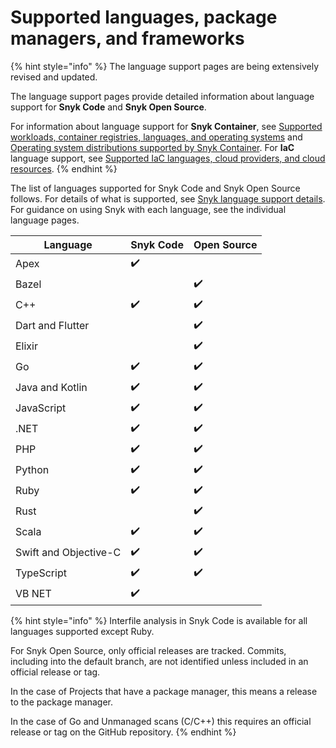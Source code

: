 # Supported languages, package managers, and frameworks

{% hint style="info" %}
The language support pages are being extensively revised and updated.

The language support pages provide detailed information about language support for **Snyk Code** and **Snyk Open Source**.

For information about language support for **Snyk Container**, see [Supported workloads, container registries, languages, and operating systems](../scan-with-snyk/snyk-container/kubernetes-integration/overview-of-kubernetes-integration/supported-workloads-container-registries-languages-and-operating-systems.md) and [Operating system distributions supported by Snyk Container](../scan-with-snyk/snyk-container/how-snyk-container-works/operating-system-distributions-supported-by-snyk-container.md). For **IaC** language support, see [Supported IaC languages, cloud providers, and cloud resources](../scan-with-snyk/snyk-iac/supported-iac-languages-cloud-providers-and-cloud-resources/).
{% endhint %}

The list of languages supported for Snyk Code and Snyk Open Source follows. For details of what is supported, see [Snyk language support details](snyk-language-support-details.md). For guidance on using Snyk with each language, see the individual language pages.

| Language              | Snyk Code | Open Source |
| --------------------- | --------- | ----------- |
| Apex                  | ✔️        |             |
| Bazel                 |           | ✔️          |
| C++                   | ✔️        | ✔️          |
| Dart and Flutter      |           | ✔️          |
| Elixir                |           | ✔️          |
| Go                    | ✔️        | ✔️          |
| Java and Kotlin       | ✔️        | ✔️          |
| JavaScript            | ✔️        | ✔️          |
| .NET                  | ✔️        | ✔️          |
| PHP                   | ✔️        | ✔️          |
| Python                | ✔️        | ✔️          |
| Ruby                  | ✔️        | ✔️          |
| Rust                  |           | ✔️          |
| Scala                 | ✔️        | ✔️          |
| Swift and Objective-C | ✔️        | ✔️          |
| TypeScript            | ✔️        | ✔️          |
| VB NET                | ✔️        |             |

{% hint style="info" %}
Interfile analysis in Snyk Code is available for all languages supported except Ruby.

For Snyk Open Source, only official releases are tracked. Commits, including into the default branch, are not identified unless included in an official release or tag.&#x20;

In the case of Projects that have a package manager, this means a release to the package manager.&#x20;

In the case of Go and Unmanaged scans (C/C++) this requires an official release or tag on the GitHub repository.
{% endhint %}
